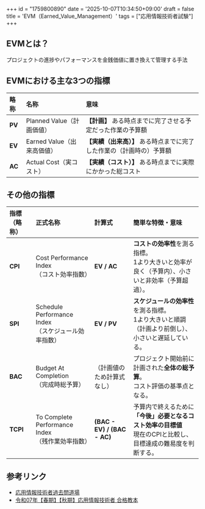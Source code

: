 +++
id = "1759800890"
date = '2025-10-07T10:34:50+09:00'
draft = false
title = 'EVM（Earned_Value_Management）'
tags = ["応用情報技術者試験"]
+++
## EVMとは？

プロジェクトの進捗やパフォーマンスを金銭価値に置き換えて管理する手法

## EVMにおける主な3つの指標

| 略称 | 名称 | 意味 |
| :--- | :--- | :--- |
| **PV** | Planned Value（計画価値） | **【計画】** ある時点までに完了させる予定だった作業の予算額 |
| **EV** | Earned Value（出来高価値） | **【実績（出来高）】** ある時点までに完了した作業の（計画時の）予算額 |
| **AC** | Actual Cost（実コスト） | **【実績（コスト）】** ある時点までに実際にかかった総コスト |

## その他の指標

| 指標（略称） | 正式名称 | 計算式 | 簡単な特徴・意味 |
| :--- | :--- | :--- | :--- |
| **CPI** | Cost Performance Index<br>（コスト効率指数） | **EV / AC** | **コストの効率性**を測る指標。<br>1より大きいと効率が良く（予算内）、小さいと非効率（予算超過）。 |
| **SPI** | Schedule Performance Index<br>（スケジュール効率指数） | **EV / PV** | **スケジュールの効率性**を測る指標。<br>1より大きいと順調（計画より前倒し）、小さいと遅延している。 |
| **BAC** | Budget At Completion<br>（完成時総予算） | （計画値のため計算式なし） | プロジェクト開始前に計画された**全体の総予算**。<br>コスト評価の基準点となる。 |
| **TCPI** | To Complete Performance Index<br>（残作業効率指数） | **(BAC - EV) / (BAC - AC)** | 予算内で終えるために **「今後」必要となるコスト効率の目標値** <br>現在のCPIと比較し、目標達成の難易度を判断する。 |

## 参考リンク

- [応用情報技術者過去問道場](https://www.ap-siken.com/apkakomon.php)
- [令和07年【春期】【⁠秋期】応用情報技術者 合格教本](https://gihyo.jp/book/2024/978-4-297-14620-7)
